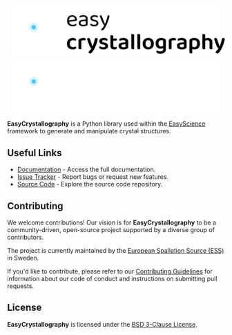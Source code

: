 ![EasyCrystallography Logo Light Mode]![EasyCrystallography Logo Dark Mode]

**EasyCrystallography** is a Python library used within the [EasyScience]
framework to generate and manipulate crystal structures.

## Useful Links

- [Documentation] - Access the full documentation.
- [Issue Tracker] - Report bugs or request new features.
- [Source Code] - Explore the source code repository.

## Contributing

We welcome contributions! Our vision is for **EasyCrystallography** to be a
community-driven, open-source project supported by a diverse group of
contributors.

The project is currently maintained by the [European Spallation Source (ESS)] in
Sweden.

If you'd like to contribute, please refer to our [Contributing Guidelines] for
information about our code of conduct and instructions on submitting pull
requests.

## License

**EasyCrystallography** is licensed under the [BSD 3-Clause License].

<!-- prettier-ignore-start -->
[BSD 3-Clause License]: https://github.com/EasyScience/EasyCrystallography/blob/master/LICENSE
[Contributing Guidelines]: https://github.com/EasyScience/EasyCrystallography/blob/master/CONTRIBUTING.md
[EasyCrystallography Logo Light Mode]: https://raw.githubusercontent.com/EasyScience/EasyCrystallography/master/resources/logo/EasyCrystallography-logo_lightmode.svg#gh-light-mode-only
[EasyCrystallography Logo Dark Mode]: https://raw.githubusercontent.com/EasyScience/EasyCrystallography/master/resources/logo/EasyCrystallography-logo_darkmode.svg#gh-dark-mode-only
[EasyScience]: https://easyscience.software
[European Spallation Source (ESS)]: https://ess.eu
[Documentation]: https://easyscience.github.io/EasyCrystallography
[Issue Tracker]: https://github.com/EasyScience/EasyCrystallography/issues
[Source Code]: https://github.com/EasyScience/EasyCrystallography
<!-- prettier-ignore-end -->
